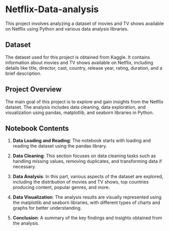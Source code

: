 # Netflix-Data-analysis

This project involves analyzing a dataset of movies and TV shows available on Netflix using Python and various data analysis libraries.

## Dataset

The dataset used for this project is obtained from Kaggle. It contains information about movies and TV shows available on Netflix, including details like title, director, cast, country, release year, rating, duration, and a brief description.

## Project Overview

The main goal of this project is to explore and gain insights from the Netflix dataset. The analysis includes data cleaning, data exploration, and visualization using pandas, matplotlib, and seaborn libraries in Python.

## Notebook Contents

1. **Data Loading and Reading**: The notebook starts with loading and reading the dataset using the pandas library.

2. **Data Cleaning**: This section focuses on data cleaning tasks such as handling missing values, removing duplicates, and transforming data if necessary.

3. **Data Analysis**: In this part, various aspects of the dataset are explored, including the distribution of movies and TV shows, top countries producing content, popular genres, and more.

4. **Data Visualization**: The analysis results are visually represented using the matplotlib and seaborn libraries, with different types of charts and graphs for better understanding.

5. **Conclusion**: A summary of the key findings and insights obtained from the analysis.



